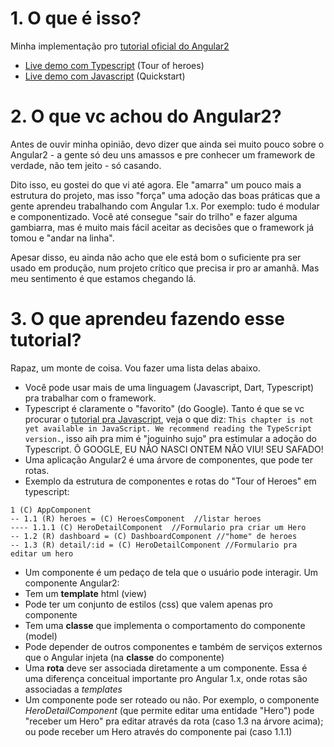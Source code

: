 # 1. O que é isso?

Minha implementação pro [tutorial oficial do Angular2](https://angular.io/docs/ts/latest/tutorial/)
* [Live demo com Typescript](https://tonylampada.github.io/borangular2/tourheroes_ts/gh.html) (Tour of heroes)
* [Live demo com Javascript](https://tonylampada.github.io/borangular2/tourheroes_js/) (Quickstart)

# 2. O que vc achou do Angular2?

Antes de ouvir minha opinião, devo dizer que ainda sei muito pouco sobre o Angular2 - a gente só deu uns amassos e pre conhecer um framework de verdade, não tem jeito - só casando.

Dito isso, eu gostei do que vi até agora. Ele "amarra" um pouco mais a estrutura do projeto, mas isso "força" uma adoção das boas práticas que a gente aprendeu trabalhando com Angular 1.x. Por exemplo: tudo é modular e componentizado. Você até consegue "sair do trilho" e fazer alguma gambiarra, mas é muito mais fácil aceitar as decisões que o framework já tomou e "andar na linha".

Apesar disso, eu ainda não acho que ele está bom o suficiente pra ser usado em produção, num projeto crítico que precisa ir pro ar amanhã. Mas meu sentimento é que estamos chegando lá.

# 3. O que aprendeu fazendo esse tutorial?

Rapaz, um monte de coisa. Vou fazer uma lista delas abaixo.

* Você pode usar mais de uma linguagem (Javascript, Dart, Typescript) pra trabalhar com o framework.
* Typescript é claramente o "favorito" (do Google). Tanto é que se vc procurar o [tutorial pra Javascript](https://angular.io/docs/js/latest/tutorial/index.html), veja o que diz: `This chapter is not yet available in JavaScript. We recommend reading the TypeScript version.`, isso aih pra mim é "joguinho sujo" pra estimular a adoção do Typescript. Ô GOOGLE, EU NÃO NASCI ONTEM NÃO VIU! SEU SAFADO!
* Uma aplicação Angular2 é uma árvore de componentes, que pode ter rotas.
* Exemplo da estrutura de componentes e rotas do "Tour of Heroes" em typescript:

```
1 (C) AppComponent
-- 1.1 (R) heroes = (C) HeroesComponent  //listar heroes
---- 1.1.1 (C) HeroDetailComponent  //Formulario pra criar um Hero
-- 1.2 (R) dashboard = (C) DashboardComponent //"home" de heroes
-- 1.3 (R) detail/:id = (C) HeroDetailComponent //Formulario pra editar um hero
```

* Um componente é um pedaço de tela que o usuário pode interagir. Um componente Angular2:
 * Tem um **template** html (view)
 * Pode ter um conjunto de estilos (css) que valem apenas pro componente
 * Tem uma **classe** que implementa o comportamento do componente (model)
 * Pode depender de outros componentes e também de serviços externos que o Angular injeta (na **classe** do componente)
* Uma **rota** deve ser associada diretamente a um componente. Essa é uma diferença conceitual importante pro Angular 1.x, onde rotas são associadas a *templates*
* Um componente pode ser roteado ou não. Por exemplo, o componente *HeroDetailComponent* (que permite editar uma entidade "Hero") pode "receber um Hero" pra editar através da rota (caso 1.3 na árvore acima); ou pode receber um Hero através do componente pai (caso 1.1.1)
